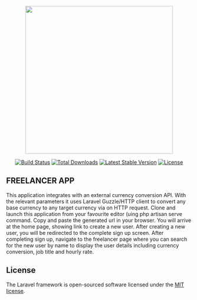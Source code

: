 <p align="center"><a href="https://laravel.com" target="_blank"><img src="https://raw.githubusercontent.com/laravel/art/master/logo-lockup/5%20SVG/2%20CMYK/1%20Full%20Color/laravel-logolockup-cmyk-red.svg" width="400"></a></p>

<p align="center">
<a href="https://travis-ci.org/laravel/framework"><img src="https://travis-ci.org/laravel/framework.svg" alt="Build Status"></a>
<a href="https://packagist.org/packages/laravel/framework"><img src="https://img.shields.io/packagist/dt/laravel/framework" alt="Total Downloads"></a>
<a href="https://packagist.org/packages/laravel/framework"><img src="https://img.shields.io/packagist/v/laravel/framework" alt="Latest Stable Version"></a>
<a href="https://packagist.org/packages/laravel/framework"><img src="https://img.shields.io/packagist/l/laravel/framework" alt="License"></a>
</p>

## FREELANCER APP 

This application integrates with an external currency conversion API. With the relevant parameters it uses Laravel Guzzle/HTTP client to convert any base currency to any target currency via on HTTP request. 
Clone and launch this application from your favourite editor (uing php artisan serve command. Copy and paste the generated url in your browser. You will arrive at the home page, showing link to create a new user. After creating a new user, you will be redirected to the complete sign up screen.  After completing sign up, navigate to the freelancer page where you can search for the new user by name to display the user details including currency conversion, job title and hourly rate.

## License

The Laravel framework is open-sourced software licensed under the [MIT license](https://opensource.org/licenses/MIT).

